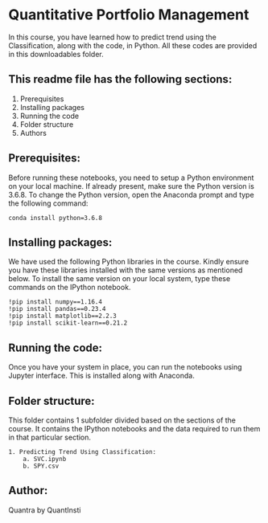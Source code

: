 # Quantitative Portfolio Management

In this course, you have learned how to predict trend using the Classification, along with the code, in Python. All these codes are provided in this downloadables folder.

## This readme file has the following sections:
1. Prerequisites
2. Installing packages
3. Running the code
4. Folder structure
5. Authors

## Prerequisites:
Before running these notebooks, you need to setup a Python environment on your local machine. If already present, make sure the Python version is 3.6.8. To change the Python version, open the Anaconda prompt and type the following command: 

	conda install python=3.6.8

## Installing packages:
We have used the following Python libraries in the course. Kindly ensure you have these libraries installed with the same versions as mentioned below. To install the same version on your local system, type these commands on the IPython notebook.
		
    !pip install numpy==1.16.4
    !pip install pandas==0.23.4
    !pip install matplotlib==2.2.3
    !pip install scikit-learn==0.21.2
  
## Running the code:
Once you have your system in place, you can run the notebooks using Jupyter interface. This is installed along with Anaconda.

## Folder structure:
This folder contains 1 subfolder divided based on the sections of the course. It contains the IPython notebooks and the data required to run them in that particular section.

	1. Predicting Trend Using Classification:
		a. SVC.ipynb
		b. SPY.csv

## Author:
Quantra by QuantInsti
